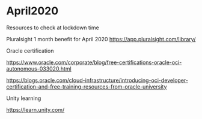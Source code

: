 # April2020
Resources to check at lockdown time

Pluralsight 1 month benefit for April 2020
https://app.pluralsight.com/library/ 

Oracle certification

https://www.oracle.com/corporate/blog/free-certifications-oracle-oci-autonomous-033020.html

https://blogs.oracle.com/cloud-infrastructure/introducing-oci-developer-certification-and-free-training-resources-from-oracle-university

Unity learning 

https://learn.unity.com/
